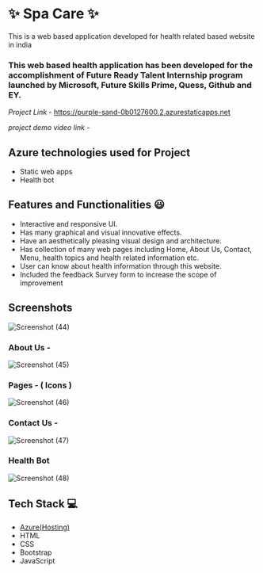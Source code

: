# ✨  Spa Care ✨

This is a web based application developed for health related based website in india

### This web based health application has been developed for the accomplishment of Future Ready Talent Internship program launched by Microsoft, Future Skills Prime, Quess, Github and EY.


*Project Link* - https://purple-sand-0b0127600.2.azurestaticapps.net

*project demo video link* - 

## Azure technologies used for Project

- Static web apps
- Health bot

## Features and Functionalities 😃

- Interactive and responsive UI.
- Has many graphical and visual innovative effects.
- Have an aesthetically pleasing visual design and architecture.
- Has collection of many web pages including Home, About Us, Contact, Menu, health topics and health related information etc.
- User can know about health information through this website.
- Included the feedback Survey form to increase the scope of improvement 

## Screenshots

![Screenshot (44)](https://user-images.githubusercontent.com/112318283/212484518-ac78c9ce-beb5-4d7b-9f1e-b7514f7bba15.png)



   

### About Us  -

![Screenshot (45)](https://user-images.githubusercontent.com/112318283/212484538-9255ae41-e400-4bd3-ab17-e1e6e3bff69d.png)



### Pages - ( Icons )

![Screenshot (46)](https://user-images.githubusercontent.com/112318283/212484593-974e33bc-6969-4918-9d3d-62e485f801ac.png)



### Contact Us -
![Screenshot (47)](https://user-images.githubusercontent.com/112318283/212484628-349be550-a5ac-4f5f-a56d-35da3ac61130.png)



### Health Bot
![Screenshot (48)](https://user-images.githubusercontent.com/112318283/212484676-3e1afa71-5fad-41b9-9be3-561ec7c610ae.png)




## Tech Stack 💻

- [Azure(Hosting)](https://azure.microsoft.com/en-in/features/azure-portal/)
- HTML
- CSS
- Bootstrap
- JavaScript

